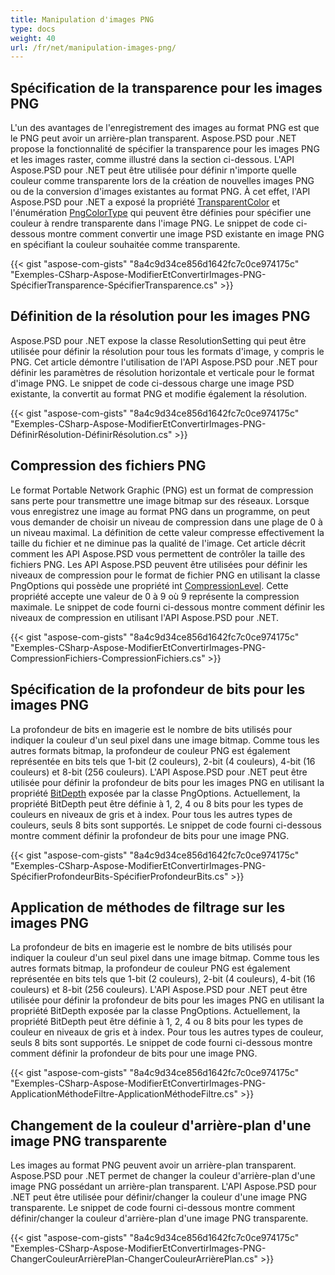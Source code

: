 ```yaml
---
title: Manipulation d'images PNG
type: docs
weight: 40
url: /fr/net/manipulation-images-png/
---
```


## **Spécification de la transparence pour les images PNG**
L'un des avantages de l'enregistrement des images au format PNG est que le PNG peut avoir un arrière-plan transparent. Aspose.PSD pour .NET propose la fonctionnalité de spécifier la transparence pour les images PNG et les images raster, comme illustré dans la section ci-dessous. L'API Aspose.PSD pour .NET peut être utilisée pour définir n'importe quelle couleur comme transparente lors de la création de nouvelles images PNG ou de la conversion d'images existantes au format PNG. À cet effet, l'API Aspose.PSD pour .NET a exposé la propriété [TransparentColor](https://reference.aspose.com/psd/net/aspose.psd/ipsdcolorpalette/properties/transparentcolor) et l'énumération [PngColorType](https://reference.aspose.com/psd/net/aspose.psd.fileformats.png/pngcolortype) qui peuvent être définies pour spécifier une couleur à rendre transparente dans l'image PNG. Le snippet de code ci-dessous montre comment convertir une image PSD existante en image PNG en spécifiant la couleur souhaitée comme transparente.


{{< gist "aspose-com-gists" "8a4c9d34ce856d1642fc7c0ce974175c" "Exemples-CSharp-Aspose-ModifierEtConvertirImages-PNG-SpécifierTransparence-SpécifierTransparence.cs" >}}
## **Définition de la résolution pour les images PNG**
Aspose.PSD pour .NET expose la classe ResolutionSetting qui peut être utilisée pour définir la résolution pour tous les formats d'image, y compris le PNG. Cet article démontre l'utilisation de l'API Aspose.PSD pour .NET pour définir les paramètres de résolution horizontale et verticale pour le format d'image PNG. Le snippet de code ci-dessous charge une image PSD existante, la convertit au format PNG et modifie également la résolution.


{{< gist "aspose-com-gists" "8a4c9d34ce856d1642fc7c0ce974175c" "Exemples-CSharp-Aspose-ModifierEtConvertirImages-PNG-DéfinirRésolution-DéfinirRésolution.cs" >}}
## **Compression des fichiers PNG**
Le format Portable Network Graphic (PNG) est un format de compression sans perte pour transmettre une image bitmap sur des réseaux. Lorsque vous enregistrez une image au format PNG dans un programme, on peut vous demander de choisir un niveau de compression dans une plage de 0 à un niveau maximal. La définition de cette valeur compresse effectivement la taille du fichier et ne diminue pas la qualité de l'image. Cet article décrit comment les API Aspose.PSD vous permettent de contrôler la taille des fichiers PNG. Les API Aspose.PSD peuvent être utilisées pour définir les niveaux de compression pour le format de fichier PNG en utilisant la classe PngOptions qui possède une propriété int [CompressionLevel](https://reference.aspose.com/psd/net/aspose.psd.imageoptions/pngoptions/properties/compressionlevel). Cette propriété accepte une valeur de 0 à 9 où 9 représente la compression maximale. Le snippet de code fourni ci-dessous montre comment définir les niveaux de compression en utilisant l'API Aspose.PSD pour .NET.


{{< gist "aspose-com-gists" "8a4c9d34ce856d1642fc7c0ce974175c" "Exemples-CSharp-Aspose-ModifierEtConvertirImages-PNG-CompressionFichiers-CompressionFichiers.cs" >}}
## **Spécification de la profondeur de bits pour les images PNG**
La profondeur de bits en imagerie est le nombre de bits utilisés pour indiquer la couleur d'un seul pixel dans une image bitmap. Comme tous les autres formats bitmap, la profondeur de couleur PNG est également représentée en bits tels que 1-bit (2 couleurs), 2-bit (4 couleurs), 4-bit (16 couleurs) et 8-bit (256 couleurs). L'API Aspose.PSD pour .NET peut être utilisée pour définir la profondeur de bits pour les images PNG en utilisant la propriété [BitDepth](https://reference.aspose.com/psd/net/aspose.psd.imageoptions/pngoptions/properties/bitdepth) exposée par la classe PngOptions. Actuellement, la propriété BitDepth peut être définie à 1, 2, 4 ou 8 bits pour les types de couleurs en niveaux de gris et à index. Pour tous les autres types de couleurs, seuls 8 bits sont supportés. Le snippet de code fourni ci-dessous montre comment définir la profondeur de bits pour une image PNG.


{{< gist "aspose-com-gists" "8a4c9d34ce856d1642fc7c0ce974175c" "Exemples-CSharp-Aspose-ModifierEtConvertirImages-PNG-SpécifierProfondeurBits-SpécifierProfondeurBits.cs" >}}
## **Application de méthodes de filtrage sur les images PNG**
La profondeur de bits en imagerie est le nombre de bits utilisés pour indiquer la couleur d'un seul pixel dans une image bitmap. Comme tous les autres formats bitmap, la profondeur de couleur PNG est également représentée en bits tels que 1-bit (2 couleurs), 2-bit (4 couleurs), 4-bit (16 couleurs) et 8-bit (256 couleurs). L'API Aspose.PSD pour .NET peut être utilisée pour définir la profondeur de bits pour les images PNG en utilisant la propriété BitDepth exposée par la classe PngOptions. Actuellement, la propriété BitDepth peut être définie à 1, 2, 4 ou 8 bits pour les types de couleur en niveaux de gris et à index. Pour tous les autres types de couleur, seuls 8 bits sont supportés. Le snippet de code fourni ci-dessous montre comment définir la profondeur de bits pour une image PNG.


{{< gist "aspose-com-gists" "8a4c9d34ce856d1642fc7c0ce974175c" "Exemples-CSharp-Aspose-ModifierEtConvertirImages-PNG-ApplicationMéthodeFiltre-ApplicationMéthodeFiltre.cs" >}}
## **Changement de la couleur d'arrière-plan d'une image PNG transparente**
Les images au format PNG peuvent avoir un arrière-plan transparent. Aspose.PSD pour .NET permet de changer la couleur d'arrière-plan d'une image PNG possédant un arrière-plan transparent. L'API Aspose.PSD pour .NET peut être utilisée pour définir/changer la couleur d'une image PNG transparente. Le snippet de code fourni ci-dessous montre comment définir/changer la couleur d'arrière-plan d'une image PNG transparente.


{{< gist "aspose-com-gists" "8a4c9d34ce856d1642fc7c0ce974175c" "Exemples-CSharp-Aspose-ModifierEtConvertirImages-PNG-ChangerCouleurArrièrePlan-ChangerCouleurArrièrePlan.cs" >}}

